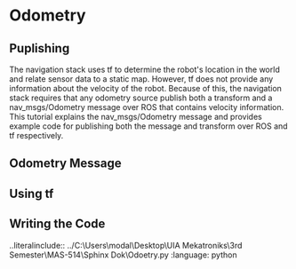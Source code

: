 # Odometry
## Puplishing
The navigation stack uses tf to determine the robot's location in the world and relate sensor data to a static map. However, tf does not provide any information about the velocity of the robot. Because of this, the navigation stack requires that any odometry source publish both a transform and a nav_msgs/Odometry message over ROS that contains velocity information. This tutorial explains the nav_msgs/Odometry message and provides example code for publishing both the message and transform over ROS and tf respectively.

## Odometry Message
## Using tf
## Writing the Code
..literalinclude:: ../C:\Users\modal\Desktop\UIA Mekatroniks\3rd Semester\MAS-514\Sphinx Dok\Odoetry.py
   :language: python
